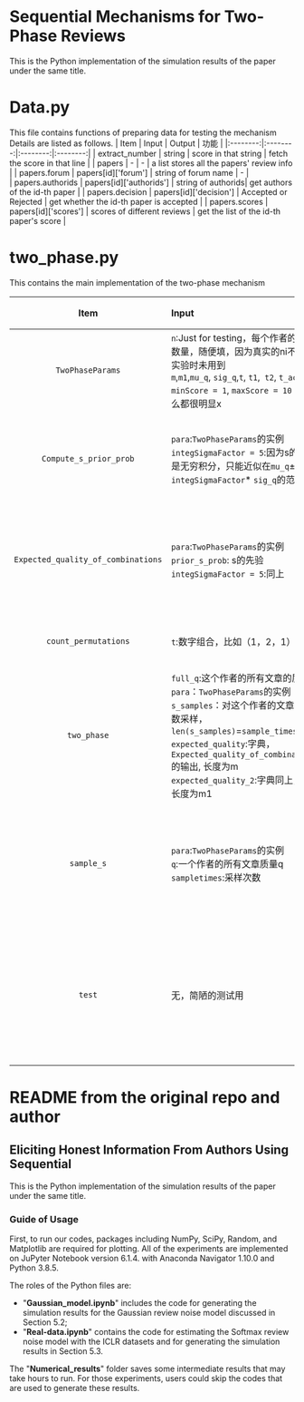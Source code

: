 # Sequential Mechanisms for Two-Phase Reviews

This is the Python implementation of the simulation results of the paper under the same title. 

# Data.py

This file contains functions of preparing data for testing the mechanism
Details are listed as follows.
| Item | Input  |	Output | 功能 |
|:--------:|:--------:|:--------:|:--------:|
| extract_number | string | score in that string | fetch the score in that line |
| papers | -  | - | a list stores all the papers' review info | 
| papers.forum | papers[id]['forum'] | string of forum name | - |  
| papers.authorids | papers[id]['authorids'] | string of authorids| get authors of the id-th paper |
| papers.decision | papers[id]['decision'] | Accepted or Rejected | get whether the id-th paper is accepted |
| papers.scores | papers[id]['scores'] | scores of different reviews | get the list of the id-th paper's score |



# two_phase.py

This contains the main implementation of the two-phase mechanism


| Item | Input  |	Output | 功能/注释   |
|:--------:|:--------|:--------|:--------|
| `TwoPhaseParams`| `n`:Just for testing，每个作者的文章数量，随便填，因为真实的ni不同，实验时未用到 <br> `m`,`m1`,`mu_q`, `sig_q`,`t`, `t1`,` t2`, `t_acc`, `minScore = 1`, `maxScore = 10` 是什么都很明显x | N/A | 存参数的类|
| `Compute_s_prior_prob`| `para`:`TwoPhaseParams`的实例<br> `integSigmaFactor = 5`:因为s的先验是无穷积分，只能近似在`mu_q`± `integSigmaFactor`* `sig_q`的范围算|`prior_s_prob`：字典，`prior_s_prob[(1,2,3)]` = 取到(1,2,3)的概率 |算长度为`para.m`的所有独特s的先验概率|
| `Expected_quality_of_combinations`| `para`:`TwoPhaseParams`的实例<br> `prior_s_prob`: s的先验 <br>`integSigmaFactor = 5`:同上|`expected_quality`:字典<br>`expected_quality[1,2,3]`= 得分(1，2，3)时质量的期望 |算长度为`para.m`的所有s独特组合的期望质量|
| `count_permutations`| `t`:数字组合，比如（1，2，1）|`total_permutations`:独特的排列数量，`count_permutations[(1,2,1)]`=3 |算重复的排列数，unused|
| `two_phase`|`full_q`:这个作者的所有文章的质量q<br>`para`：`TwoPhaseParams`的实例<br>`s_samples`：对这个作者的文章的分数采样，`len(s_samples)`=`sample_times`<br>`expected_quality`:字典，`Expected_quality_of_combinations`的输出, 长度为m<br> `expected_quality_2`:字典同上，但长度为m1<br>|`p1outcome_of_samples`：`p1outcome_of_samples[i][j]`第i组的第j篇是否进入phase2 <br>`p2outcome_of_samples`:`p2outcome_of_samples[i][j]`第i组的第j篇是否被接受<br> `review_times`：一共被review的次数<br> `accepted_q`：二维数组，该作者的所有sample被接受的所有文章质量<br> | 最主要的部分，模拟phase1 和phase2 |
| `sample_s` | `para`:`TwoPhaseParams`的实例</br>`q`:一个作者的所有文章质量q</br>`sampletimes`:采样次数 |`s_samples`: `s_samples[j][i]`是第j次抽样的第i个paper分数|这里每次抽样对每篇文章采m1个分数，phase1只用前m个|
| `test`|无，简陋的测试用 |无，建议print | 直接call就可以简单测试，这里简陋的假设每个n_i是一样的 |




# README from the original repo and author

## Eliciting Honest Information From Authors Using Sequential

This is the Python implementation of the simulation results of the paper under the same title. 

### Guide of Usage
First, to run our codes, packages including NumPy, SciPy, Random, and Matplotlib are required for plotting. All of the experiments are implemented on JuPyter Notebook version 6.1.4. with Anaconda Navigator 1.10.0 and Python 3.8.5.

The roles of the Python files are:
* "**Gaussian_model.ipynb**" includes the code for generating the simulation results for the Gaussian review noise model discussed in Section 5.2;
* "**Real-data.ipynb**" contains the code for estimating the Softmax review noise model with the ICLR datasets and for generating the simulation results in Section 5.3.

The "**Numerical_results**" folder saves some intermediate results that may take hours to run. For those experiments, users could skip the codes that are used to generate these results.
